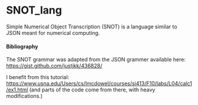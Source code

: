 # SNOT_lang
Simple Numerical Object Transcription (SNOT) is a language similar to JSON meant for numerical computing.

#### Bibliography

The SNOT grammar was adapted from the JSON grammer available here: https://gist.github.com/justjkk/436828/

I benefit from this tutorial: https://www.usna.edu/Users/cs/lmcdowel/courses/si413/F10/labs/L04/calc1/ex1.html
(and parts of the code come from there, with heavy modifications.)

